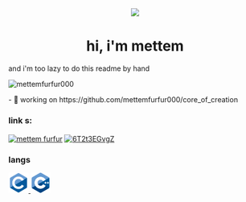 <div  id="header" align="center"> <img src="https://media.discordapp.net/attachments/798568273998381156/951138183796637706/loading.gif" width="100" /> </div>

<h1 align="center">
  hi, i'm mettem
</h1>

and i'm too lazy to do this readme by hand

<p align="left"> <img src="https://komarev.com/ghpvc/?username=mettemfurfur000&label=Profile%20views&color=0e75b6&style=flat" alt="mettemfurfur000" /> </p>
- 🔭 working on https://github.com/mettemfurfur000/core_of_creation
<h3 align="left">link s:</h3>

<p align="left">
  <a href="https://www.youtube.com/c/mettem furfur" target="blank"><img align="center" src="https://raw.githubusercontent.com/rahuldkjain/github-profile-readme-generator/master/src/images/icons/Social/youtube.svg" alt="mettem furfur" height="30" width="40" /></a>
  <a href="https://discord.gg/6T2t3EGvgZ" target="blank"><img align="center" src="https://raw.githubusercontent.com/rahuldkjain/github-profile-readme-generator/master/src/images/icons/Social/discord.svg" alt="6T2t3EGvgZ" height="30" width="40" /></a>
</p>
<h3 align="left">
  langs
</h3>
<p align="left"> 
  <a href="https://www.cprogramming.com/" target="_blank" rel="noreferrer"> 
    <img src="https://raw.githubusercontent.com/devicons/devicon/master/icons/c/c-original.svg" alt="c" width="40" height="40"/> 
  </a> 
  <a href="https://www.w3schools.com/cpp/" target="_blank" rel="noreferrer"> 
    <img src="https://raw.githubusercontent.com/devicons/devicon/master/icons/cplusplus/cplusplus-original.svg" alt="cplusplus" width="40" height="40"/> 
  </a> 
</p>
